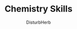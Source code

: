 ---
media: "images/rounds/round_2/chemistry_skills.png"
media_type: image
title: Chemistry Skills
author: DisturbHerb
desc: Swims-Seven-Seas tries their hand at chemistry.
---